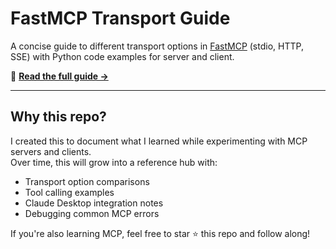 # FastMCP Transport Guide

A concise guide to different transport options in [FastMCP](https://github.com/jlowin/fastmcp) (stdio, HTTP, SSE) with Python code examples for server and client.

📖 **[Read the full guide →](./docs/index.md)**

---

## Why this repo?

I created this to document what I learned while experimenting with MCP servers and clients.  
Over time, this will grow into a reference hub with:

- Transport option comparisons  
- Tool calling examples  
- Claude Desktop integration notes  
- Debugging common MCP errors  

If you're also learning MCP, feel free to star ⭐ this repo and follow along!

